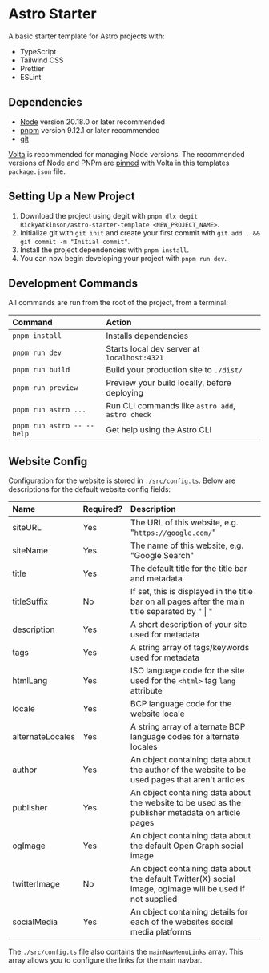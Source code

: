 # Astro Starter

A basic starter template for Astro projects with:

- TypeScript
- Tailwind CSS
- Prettier
- ESLint

## Dependencies

- [Node](https://nodejs.org/) version 20.18.0 or later recommended
- [pnpm](https://pnpm.io/) version 9.12.1 or later recommended
- [git](https://git-scm.com/)

[Volta](https://volta.sh/) is recommended for managing Node versions. The
recommended versions of Node and PNPm are
[pinned](https://docs.volta.sh/reference/pin) with Volta in this templates
`package.json` file.

## Setting Up a New Project

1. Download the project using degit with `pnpm dlx degit RickyAtkinson/astro-starter-template <NEW_PROJECT_NAME>`.
1. Initialize git with `git init` and create your first commit with `git add . && git commit -m "Initial commit"`.
1. Install the project dependencies with `pnpm install`.
1. You can now begin developing your project with `pnpm run dev`.

## Development Commands

All commands are run from the root of the project, from a terminal:

| Command                    | Action                                           |
| :------------------------- | :----------------------------------------------- |
| `pnpm install`             | Installs dependencies                            |
| `pnpm run dev`             | Starts local dev server at `localhost:4321`      |
| `pnpm run build`           | Build your production site to `./dist/`          |
| `pnpm run preview`         | Preview your build locally, before deploying     |
| `pnpm run astro ...`       | Run CLI commands like `astro add`, `astro check` |
| `pnpm run astro -- --help` | Get help using the Astro CLI                     |

## Website Config

Configuration for the website is stored in `./src/config.ts`. Below are descriptions for the default website config
fields:

| Name             | Required? | Description                                                                                               |
| :--------------- | :-------- | :-------------------------------------------------------------------------------------------------------- |
| siteURL          | Yes       | The URL of this website, e.g. "`https://google.com/`"                                                     |
| siteName         | Yes       | The name of this website, e.g. "Google Search"                                                            |
| title            | Yes       | The default title for the title bar and metadata                                                          |
| titleSuffix      | No        | If set, this is displayed in the title bar on all pages after the main title separated by " \| "          |
| description      | Yes       | A short description of your site used for metadata                                                        |
| tags             | Yes       | A string array of tags/keywords used for metadata                                                         |
| htmlLang         | Yes       | ISO language code for the site used for the `<html>` tag `lang` attribute                                 |
| locale           | Yes       | BCP language code for the website locale                                                                  |
| alternateLocales | Yes       | A string array of alternate BCP language codes for alternate locales                                      |
| author           | Yes       | An object containing data about the author of the website to be used pages that aren't articles           |
| publisher        | Yes       | An object containing data about the website to be used as the publisher metadata on article pages         |
| ogImage          | Yes       | An object containing data about the default Open Graph social image                                       |
| twitterImage     | No        | An object containing data about the default Twitter(X) social image, ogImage will be used if not supplied |
| socialMedia      | Yes       | An object containing details for each of the websites social media platforms                              |

The `./src/config.ts` file also contains the `mainNavMenuLinks` array. This array allows you to configure the links for
the main navbar.
